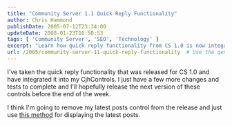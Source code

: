 ```yaml
---
title: "Community Server 1.1 Quick Reply Functionality"
author: Chris Hammond
publishDate: 2005-07-12T23:34:00
updateDate: 2008-01-23T16:50:53
tags: [ 'Community Server', 'SEO', 'Technology' ]
excerpt: "Learn how quick reply functionality from CS 1.0 is now integrated into CjhControls, set to be released soon with improvements for displaying latest posts."
url: /2005/community-server-11-quick-reply-functionality  # Use the generated URL with year
---
```

<P>I've taken the quick reply functionality that was released for CS 1.0 and have integrated it into my CjhControls. I just have a few more changes and tests to complete and I'll hopefully release the next version of these controls before the end of the week.</P> <P>I think I'm going to remove my latest posts control from the release and just use <A href="https://www.windowsadvice.com/blogs/cnordbakk/archive/2005/03/28/Latest_Forum_Posts_UserControl.aspx">this method</A> for displaying the latest posts.</P> <P><A href="https://www.windowsadvice.com/blogs/cnordbakk/archive/2005/03/28/Latest_Forum_Posts_UserControl.aspx"></A>&nbsp;</P> <P>&nbsp;</P>

